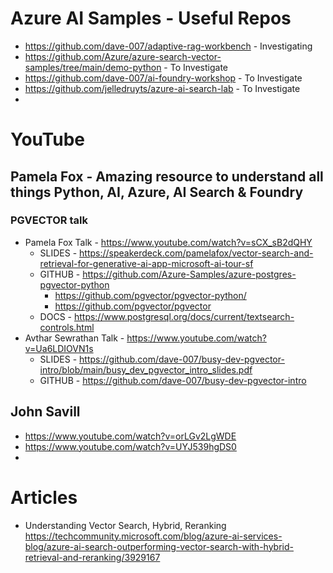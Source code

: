 
# Azure AI Samples - Useful Repos

- https://github.com/dave-007/adaptive-rag-workbench - Investigating
- https://github.com/Azure/azure-search-vector-samples/tree/main/demo-python - To Investigate
- https://github.com/dave-007/ai-foundry-workshop - To Investigate
- https://github.com/jelledruyts/azure-ai-search-lab - To Investigate
-
# YouTube


## Pamela Fox - Amazing resource to understand all things Python, AI, Azure, AI Search & Foundry

### PGVECTOR talk
- Pamela Fox Talk -  https://www.youtube.com/watch?v=sCX_sB2dQHY
    - SLIDES - https://speakerdeck.com/pamelafox/vector-search-and-retrieval-for-generative-ai-app-microsoft-ai-tour-sf
    - GITHUB - https://github.com/Azure-Samples/azure-postgres-pgvector-python
        - https://github.com/pgvector/pgvector-python/
        - https://github.com/pgvector/pgvector
    - DOCS - https://www.postgresql.org/docs/current/textsearch-controls.html
- Avthar Sewrathan Talk - https://www.youtube.com/watch?v=Ua6LDIOVN1s
    - SLIDES - https://github.com/dave-007/busy-dev-pgvector-intro/blob/main/busy_dev_pgvector_intro_slides.pdf
    - GITHUB - https://github.com/dave-007/busy-dev-pgvector-intro

## John Savill
- https://www.youtube.com/watch?v=orLGv2LgWDE
- https://www.youtube.com/watch?v=UYJ539hgDS0
- 


# Articles

- Understanding Vector Search, Hybrid, Reranking
    https://techcommunity.microsoft.com/blog/azure-ai-services-blog/azure-ai-search-outperforming-vector-search-with-hybrid-retrieval-and-reranking/3929167